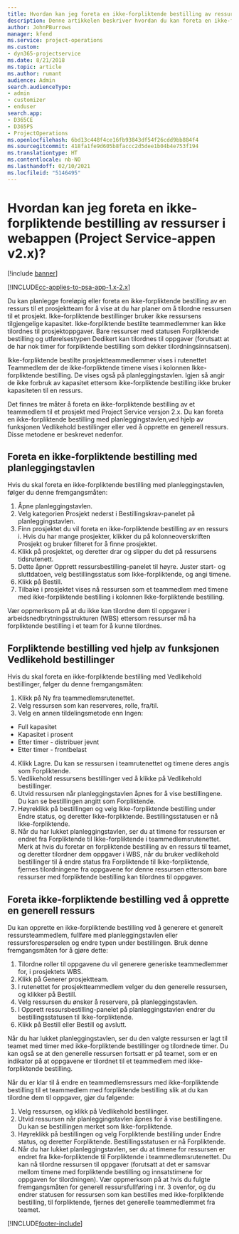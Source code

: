 ```yaml
---
title: Hvordan kan jeg foreta en ikke-forpliktende bestilling av ressurser i appversjon 2.x?
description: Denne artikkelen beskriver hvordan du kan foreta en ikke-forpliktende bestilling av prosjektteammedlemmer med Project Service.
author: JohnPBurrows
manager: kfend
ms.service: project-operations
ms.custom:
- dyn365-projectservice
ms.date: 8/21/2018
ms.topic: article
ms.author: rumant
audience: Admin
search.audienceType:
- admin
- customizer
- enduser
search.app:
- D365CE
- D365PS
- ProjectOperations
ms.openlocfilehash: 6bd13c448f4ce16fb93843df54f26cdd9bb884f4
ms.sourcegitcommit: 418fa1fe9d605b8faccc2d5dee1b04b4e753f194
ms.translationtype: HT
ms.contentlocale: nb-NO
ms.lasthandoff: 02/10/2021
ms.locfileid: "5146495"
---
```

# <a name="how-do-i-soft-book-resources-in-the-web-app-project-service-app-v2x"></a>Hvordan kan jeg foreta en ikke-forpliktende bestilling av ressurser i webappen (Project Service-appen v2.x)?

[!include [banner](../includes/psa-now-project-operations.md)]

[!INCLUDE[cc-applies-to-psa-app-1.x-2.x](../includes/cc-applies-to-psa-app-1x-2x.md)]

Du kan planlegge foreløpig eller foreta en ikke-forpliktende bestilling av en ressurs til et prosjektteam for å vise at du har planer om å tilordne ressursen til et prosjekt. Ikke-forpliktende bestillinger bruker ikke ressursens tilgjengelige kapasitet. Ikke-forpliktende bestilte teammedlemmer kan ikke tilordnes til prosjektoppgaver. Bare ressurser med statusen Forpliktende bestilling og utførelsestypen Dedikert kan tilordnes til oppgaver (forutsatt at de har nok timer for forpliktende bestilling som dekker tilordningsinnsatsen).

Ikke-forpliktende bestilte prosjektteammedlemmer vises i rutenettet Teammedlem der de ikke-forpliktende timene vises i kolonnen Ikke-forpliktende bestilling. De vises også på planleggingstavlen. Igjen så angir de ikke forbruk av kapasitet ettersom ikke-forpliktende bestilling ikke bruker kapasiteten til en ressurs.

Det finnes tre måter å foreta en ikke-forpliktende bestilling av et teammedlem til et prosjekt med Project Service versjon 2.x. Du kan foreta en ikke-forpliktende bestilling med planleggingstavlen,ved hjelp av funksjonen Vedlikehold bestillinger eller ved å opprette en generell ressurs. Disse metodene er beskrevet nedenfor.

## <a name="soft-book-with-the-schedule-board"></a>Foreta en ikke-forpliktende bestilling med planleggingstavlen

Hvis du skal foreta en ikke-forpliktende bestilling med planleggingstavlen, følger du denne fremgangsmåten: 
1. Åpne planleggingstavlen.
2. Velg kategorien Prosjekt nederst i Bestillingskrav-panelet på planleggingstavlen.
3. Finn prosjektet du vil foreta en ikke-forpliktende bestilling av en ressurs i. Hvis du har mange prosjekter, klikker du på kolonneoverskriften Prosjekt og bruker filteret for å finne prosjektet.
4. Klikk på prosjektet, og deretter drar og slipper du det på ressursens tidsrutenett.
5. Dette åpner Opprett ressursbestilling-panelet til høyre. Juster start- og sluttdatoen, velg bestillingsstatus som Ikke-forpliktende, og angi timene. 
6. Klikk på Bestill.
7. Tilbake i prosjektet vises nå ressursen som et teammedlem med timene med ikke-forpliktende bestilling i kolonnen Ikke-forpliktende bestilling.

Vær oppmerksom på at du ikke kan tilordne dem til oppgaver i arbeidsnedbrytningsstrukturen (WBS) ettersom ressurser må ha forpliktende bestilling i et team for å kunne tilordnes.

## <a name="soft-book-using-the-maintain-bookings-feature"></a>Forpliktende bestilling ved hjelp av funksjonen Vedlikehold bestillinger

Hvis du skal foreta en ikke-forpliktende bestilling med Vedlikehold bestillinger, følger du denne fremgangsmåten:
1. Klikk på Ny fra teammedlemsrutenettet.
2. Velg ressursen som kan reserveres, rolle, fra/til.
3. Velg en annen tildelingsmetode enn Ingen:
- Full kapasitet
- Kapasitet i prosent
- Etter timer - distribuer jevnt
- Etter timer - frontbelast
4. Klikk Lagre. Du kan se ressursen i teamrutenettet og timene deres angis som Forpliktende.
5. Vedlikehold ressursens bestillinger ved å klikke på Vedlikehold bestillinger.
6. Utvid ressursen når planleggingstavlen åpnes for å vise bestillingene. Du kan se bestillingen angitt som Forpliktende.
7. Høyreklikk på bestillingen og velg Ikke-forpliktende bestilling under Endre status, og deretter Ikke-forpliktende. Bestillingsstatusen er nå Ikke-forpliktende.
8. Når du har lukket planleggingstavlen, ser du at timene for ressursen er endret fra Forpliktende til Ikke-forpliktende i teammedlemsrutenettet.
Merk at hvis du foretar en forpliktende bestilling av en ressurs til teamet, og deretter tilordner dem oppgaver i WBS, når du bruker vedlikehold bestillinger til å endre status fra Forpliktende til Ikke-forpliktende, fjernes tilordningene fra oppgavene for denne ressursen ettersom bare ressurser med forpliktende bestilling kan tilordnes til oppgaver.

## <a name="soft-book-by-creating-a-generic-resource"></a>Foreta ikke-forpliktende bestilling ved å opprette en generell ressurs

Du kan opprette en ikke-forpliktende bestilling ved å generere et generelt ressursteammedlem, fullføre med planleggingstavlen eller ressursforespørselen og endre typen under bestillingen.
Bruk denne fremgangsmåten for å gjøre dette:

1. Tilordne roller til oppgavene du vil generere generiske teammedlemmer for, i prosjektets WBS.
2. Klikk på Generer prosjektteam.
3. I rutenettet for prosjektteammedlem velger du den generelle ressursen, og klikker på Bestill.
4. Velg ressursen du ønsker å reservere, på planleggingstavlen.
5. I Opprett ressursbestilling-panelet på planleggingstavlen endrer du bestillingsstatusen til Ikke-forpliktende.
6. Klikk på Bestill eller Bestill og avslutt.

Når du har lukket planleggingstavlen, ser du den valgte ressursen er lagt til teamet med timer med ikke-forpliktende bestillinger og tilordnede timer. Du kan også se at den generelle ressursen fortsatt er på teamet, som er en indikator på at oppgavene er tilordnet til et teammedlem med ikke-forpliktende bestilling.

Når du er klar til å endre en teammedlemsressurs med ikke-forpliktende bestilling til et teammedlem med forpliktende bestilling slik at du kan tilordne dem til oppgaver, gjør du følgende:

1. Velg ressursen, og klikk på Vedlikehold bestillinger.
2. Utvid ressursen når planleggingstavlen åpnes for å vise bestillingene. Du kan se bestillingen merket som Ikke-forpliktende.
3. Høyreklikk på bestillingen og velg Forpliktende bestilling under Endre status, og deretter Forpliktende. Bestillingsstatusen er nå Forpliktende.
4. Når du har lukket planleggingstavlen, ser du at timene for ressursen er endret fra Ikke-forpliktende til Forpliktende i teammedlemsrutenettet. Du kan nå tilordne ressursen til oppgaver (forutsatt at det er samsvar mellom timene med forpliktende bestilling og innsatstimene for oppgaven for tilordningen). Vær oppmerksom på at hvis du fulgte fremgangsmåten for generell ressursfullføring i nr. 3 ovenfor, og du endrer statusen for ressursen som kan bestilles med ikke-forpliktende bestilling, til forpliktende, fjernes det generelle teammedlemmet fra teamet.


[!INCLUDE[footer-include](../includes/footer-banner.md)]